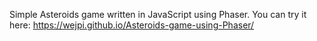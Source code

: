 Simple Asteroids game written in JavaScript using Phaser. You can try it here: https://wejpi.github.io/Asteroids-game-using-Phaser/
